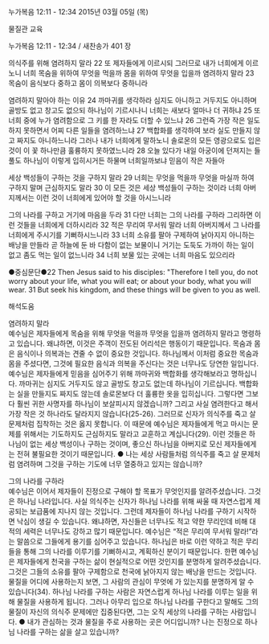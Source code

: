 누가복음 12:11 - 12:34 
2015년 03월 05일 (목)

물질관 교육



누가복음 12:11 - 12:34 / 새찬송가 401 장


의식주를 위해 염려하지 말라 
22 또 제자들에게 이르시되 그러므로 내가 너희에게 이르노니 너희 목숨을 위하여 무엇을 먹을까 몸을 위하여 무엇을 입을까 염려하지 말라 23 목숨이 음식보다 중하고 몸이 의복보다 중하니라 

염려하지 말아야 하는 이유
24 까마귀를 생각하라 심지도 아니하고 거두지도 아니하며 골방도 없고 창고도 없으되 하나님이 기르시나니 너희는 새보다 얼마나 더 귀하냐 25 또 너희 중에 누가 염려함으로 그 키를 한 자라도 더할 수 있느냐 26 그런즉 가장 작은 일도 하지 못하면서 어찌 다른 일들을 염려하느냐 27 백합화를 생각하여 보라 실도 만들지 않고 짜지도 아니하느니라 그러나 내가 너희에게 말하노니 솔로몬의 모든 영광으로도 입은 것이 이 꽃 하나만큼 훌륭하지 못하였느니라 28 오늘 있다가 내일 아궁이에 던져지는 들풀도 하나님이 이렇게 입히시거든 하물며 너희일까보냐 믿음이 작은 자들아 

세상 백성들이 구하는 것을 구하지 말라
29 너희는 무엇을 먹을까 무엇을 마실까 하여 구하지 말며 근심하지도 말라 30 이 모든 것은 세상 백성들이 구하는 것이라 너희 아버지께서는 이런 것이 너희에게 있어야 할 것을 아시느니라 

그의 나라를 구하고 거기에 마음을 두라
31 다만 너희는 그의 나라를 구하라 그리하면 이런 것들을 너희에게 더하시리라 32 적은 무리여 무서워 말라 너희 아버지께서 그 나라를 너희에게 주시기를 기뻐하시느니라 33 너희 소유를 팔아 구제하여 낡아지지 아니하는 배낭을 만들라 곧 하늘에 둔 바 다함이 없는 보물이니 거기는 도둑도 가까이 하는 일이 없고 좀도 먹는 일이 없느니라 34 너희 보물 있는 곳에는 너희 마음도 있으리라 

●중심문단●22 Then Jesus said to his disciples: "Therefore I tell you, do not worry about your life, what you will eat; or about your body, what you will wear. 31 But seek his kingdom, and these things will be given to you as well.

해석도움





염려하지 말라  
예수님은 제자들에게 목숨을 위해 무엇을 먹을까 무엇을 입을까 염려하지 말라고 명령하고 있습니다. 왜냐하면, 이것은 주객이 전도된 어리석은 행동이기 때문입니다. 목숨과 몸은 음식이나 의복과는 견줄 수 없이 중요한 것입니다. 하나님께서 이처럼 중요한 목숨과 몸을 주셨다면, 그것에 필요한 음식과 의복을 주신다는 것은 너무나도 당연한 일입니다. 예수님은 제자들에게 믿음을 심어주기 위해 까마귀와 백합화를 생각해보라고 명하십니다. 까마귀는 심지도 거두지도 않고 골방도 창고도 없는데 하나님이 기르십니다. 백합화는 실을 만들지도 짜지도 않는데 솔로몬보다 더 훌륭한 옷을 입히십니다. 그렇다면 그보다 훨씬 귀한 사명자를 하나님이 보살피시지 않겠습니까? 그리고 사실 염려한다고 해서 가장 작은 것 하나라도 달라지지 않습니다(25-26). 그러므로 신자가 의식주를 죽고 살 문제처럼 집착하는 것은 옳지 못합니다. 이 때문에 예수님은 제자들에게 먹고 마시는 문제를 위해서는 기도하지도 근심하지도 말라고 교훈하고 계십니다(29). 이런 것들은 하나님이 없는 세상 백성이나 구하는 것이며, 좋으신 하나님을 아버지로 모신 제자들에게는 전혀 불필요한 것이기 때문입니다.
● 나는 세상 사람들처럼 의식주를 죽고 살 문제처럼 염려하며 그것을 구하는 기도에 너무 열중하고 있지는 않습니까?

그의 나라를 구하라  
예수님은 이어서 제자들이 진정으로 구해야 할 목표가 무엇인지를 알려주셨습니다. 그것은 하나님 나라입니다. 사실 의식주는 신자가 하나님 나라를 위해 싸울 때 자연스럽게 제공되는 보급품에 지나지 않는 것입니다. 그런데 제자들이 하나님 나라를 구하기 시작하면 낙심이 생길 수 있습니다. 왜냐하면, 자신들은 너무나도 적고 약한 무리인데 비해 대적의 세력은 너무나도 강하고 많기 때문입니다. 예수님은 “적은 무리여 무서워 말라!”라는 말씀으로 그들에게 용기를 심어주고 있습니다. 하나님은 바로 이런 약하고 적은 무리들을 통해 그의 나라를 이루기를 기뻐하시고, 계획하신 분이기 때문입니다. 한편 예수님은 제자들에게 천국을 구하는 삶이 현실적으로 어떤 것인지를 분명하게 알려주셨습니다. 그것은 그들의 소유를 팔아 구제함으로 천국에 낡아지지 않는 배낭을 만드는 것입니다. 물질을 어디에 사용하는지 보면, 그 사람의 관심이 무엇에 가 있는지를 분명하게 알 수 있습니다(34). 하나님 나라를 구하는 사람은 자연스럽게 하나님 나라를 이루는 일을 위해 물질을 사용하게 됩니다. 그러나 아무리 입으로 하나님 나라를 구한다고 말해도 그의 물질이 자신의 의식주 문제에만 집중된다면, 그는 오직 세상의 나라를 구하는 사람입니다. 
● 내가 관심하는 것과 물질을 주로 사용하는 곳은 어디입니까? 나는 진정으로 하나님 나라를 구하는 삶을 살고 있습니까?